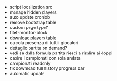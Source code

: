  - script localization src
 - manage hidden players
 - auto update cronjob
 - remove bootstrap table
 - custom page type?
 - fitet-monitor-block
 - download players table
 - calcola presenza di tutti i giocatori
 - dettaglio partita on demand?
 - vedi se dalla formula partita riesci a risalire ai doppi
 - capire i campionati con sola andata
 - campionati readonly
 - fix download full history progress bar
 - automatic update
